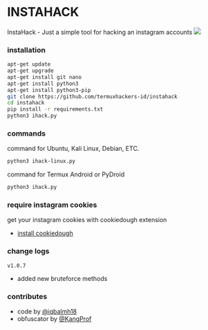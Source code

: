 # INSTAHACK
InstaHack - Just a simple tool for hacking an instagram accounts
<img src="https://raw.githubusercontent.com/termuxhackers-id/instahack/main/data/user/v1.0.6.png">

### installation
````bash
apt-get update
apt-get upgrade
apt-get install git nano
apt-get install python3
apt-get install python3-pip
git clone https://github.com/termuxhackers-id/instahack
cd instahack
pip install -r requirements.txt
python3 ihack.py
````
### commands
command for Ubuntu, Kali Linux, Debian, ETC.
````bash
python3 ihack-linux.py
````
command for Termux Android or PyDroid
````bash
python3 ihack.py
````
### require instagram cookies
get your instagram cookies with cookiedough extension
- [install cookiedough](https://chrome.google.com/webstore/detail/cookiedough)
### change logs
```v1.0.7```
- added new bruteforce methods

### contributes
- code by [@iqbalmh18](https://instagram.com/iqbalmh18)
- obfuscator by [@KangProf](https://github.com/KangProf)

